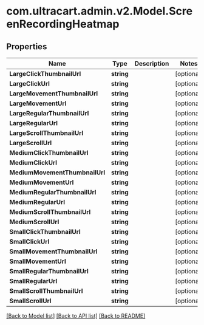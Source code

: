 # com.ultracart.admin.v2.Model.ScreenRecordingHeatmap
## Properties

Name | Type | Description | Notes
------------ | ------------- | ------------- | -------------
**LargeClickThumbnailUrl** | **string** |  | [optional] 
**LargeClickUrl** | **string** |  | [optional] 
**LargeMovementThumbnailUrl** | **string** |  | [optional] 
**LargeMovementUrl** | **string** |  | [optional] 
**LargeRegularThumbnailUrl** | **string** |  | [optional] 
**LargeRegularUrl** | **string** |  | [optional] 
**LargeScrollThumbnailUrl** | **string** |  | [optional] 
**LargeScrollUrl** | **string** |  | [optional] 
**MediumClickThumbnailUrl** | **string** |  | [optional] 
**MediumClickUrl** | **string** |  | [optional] 
**MediumMovementThumbnailUrl** | **string** |  | [optional] 
**MediumMovementUrl** | **string** |  | [optional] 
**MediumRegularThumbnailUrl** | **string** |  | [optional] 
**MediumRegularUrl** | **string** |  | [optional] 
**MediumScrollThumbnailUrl** | **string** |  | [optional] 
**MediumScrollUrl** | **string** |  | [optional] 
**SmallClickThumbnailUrl** | **string** |  | [optional] 
**SmallClickUrl** | **string** |  | [optional] 
**SmallMovementThumbnailUrl** | **string** |  | [optional] 
**SmallMovementUrl** | **string** |  | [optional] 
**SmallRegularThumbnailUrl** | **string** |  | [optional] 
**SmallRegularUrl** | **string** |  | [optional] 
**SmallScrollThumbnailUrl** | **string** |  | [optional] 
**SmallScrollUrl** | **string** |  | [optional] 


[[Back to Model list]](../README.md#documentation-for-models) [[Back to API list]](../README.md#documentation-for-api-endpoints) [[Back to README]](../README.md)

